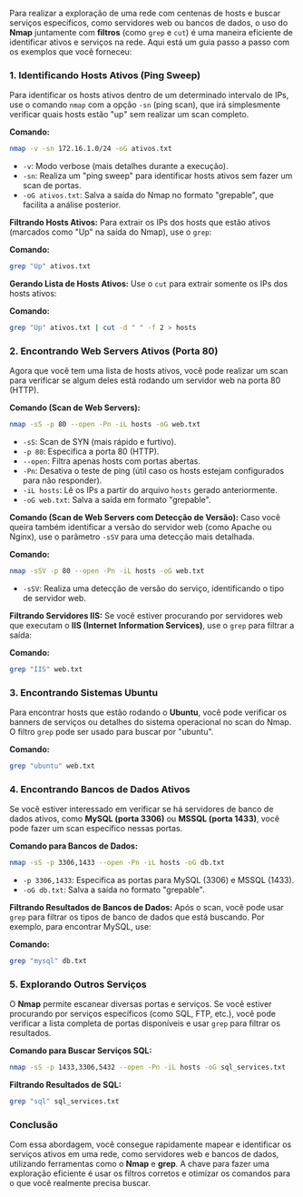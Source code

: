 Para realizar a exploração de uma rede com centenas de hosts e buscar serviços específicos, como servidores web ou bancos de dados, o uso do **Nmap** juntamente com **filtros** (como `grep` e `cut`) é uma maneira eficiente de identificar ativos e serviços na rede. Aqui está um guia passo a passo com os exemplos que você forneceu:

### **1. Identificando Hosts Ativos (Ping Sweep)**

Para identificar os hosts ativos dentro de um determinado intervalo de IPs, use o comando `nmap` com a opção `-sn` (ping scan), que irá simplesmente verificar quais hosts estão "up" sem realizar um scan completo.

**Comando:**

```bash
nmap -v -sn 172.16.1.0/24 -oG ativos.txt
```

- `-v`: Modo verbose (mais detalhes durante a execução).
- `-sn`: Realiza um "ping sweep" para identificar hosts ativos sem fazer um scan de portas.
- `-oG ativos.txt`: Salva a saída do Nmap no formato "grepable", que facilita a análise posterior.

**Filtrando Hosts Ativos:** Para extrair os IPs dos hosts que estão ativos (marcados como "Up" na saída do Nmap), use o `grep`:

**Comando:**

```bash
grep "Up" ativos.txt
```

**Gerando Lista de Hosts Ativos:** Use o `cut` para extrair somente os IPs dos hosts ativos:

**Comando:**

```bash
grep "Up" ativos.txt | cut -d " " -f 2 > hosts
```

### **2. Encontrando Web Servers Ativos (Porta 80)**

Agora que você tem uma lista de hosts ativos, você pode realizar um scan para verificar se algum deles está rodando um servidor web na porta 80 (HTTP).

**Comando (Scan de Web Servers):**

```bash
nmap -sS -p 80 --open -Pn -iL hosts -oG web.txt
```

- `-sS`: Scan de SYN (mais rápido e furtivo).
- `-p 80`: Especifica a porta 80 (HTTP).
- `--open`: Filtra apenas hosts com portas abertas.
- `-Pn`: Desativa o teste de ping (útil caso os hosts estejam configurados para não responder).
- `-iL hosts`: Lê os IPs a partir do arquivo `hosts` gerado anteriormente.
- `-oG web.txt`: Salva a saída em formato "grepable".

**Comando (Scan de Web Servers com Detecção de Versão):** Caso você queira também identificar a versão do servidor web (como Apache ou Nginx), use o parâmetro `-sSV` para uma detecção mais detalhada.

**Comando:**

```bash
nmap -sSV -p 80 --open -Pn -iL hosts -oG web.txt
```

- `-sSV`: Realiza uma detecção de versão do serviço, identificando o tipo de servidor web.

**Filtrando Servidores IIS:** Se você estiver procurando por servidores web que executam o **IIS (Internet Information Services)**, use o `grep` para filtrar a saída:

**Comando:**

```bash
grep "IIS" web.txt
```

### **3. Encontrando Sistemas Ubuntu**

Para encontrar hosts que estão rodando o **Ubuntu**, você pode verificar os banners de serviços ou detalhes do sistema operacional no scan do Nmap. O filtro `grep` pode ser usado para buscar por "ubuntu".

**Comando:**

```bash
grep "ubuntu" web.txt
```

### **4. Encontrando Bancos de Dados Ativos**

Se você estiver interessado em verificar se há servidores de banco de dados ativos, como **MySQL (porta 3306)** ou **MSSQL (porta 1433)**, você pode fazer um scan específico nessas portas.

**Comando para Bancos de Dados:**

```bash
nmap -sS -p 3306,1433 --open -Pn -iL hosts -oG db.txt
```

- `-p 3306,1433`: Especifica as portas para MySQL (3306) e MSSQL (1433).
- `-oG db.txt`: Salva a saída no formato "grepable".

**Filtrando Resultados de Bancos de Dados:** Após o scan, você pode usar `grep` para filtrar os tipos de banco de dados que está buscando. Por exemplo, para encontrar MySQL, use:

**Comando:**

```bash
grep "mysql" db.txt
```

### **5. Explorando Outros Serviços**

O **Nmap** permite escanear diversas portas e serviços. Se você estiver procurando por serviços específicos (como SQL, FTP, etc.), você pode verificar a lista completa de portas disponíveis e usar `grep` para filtrar os resultados.

**Comando para Buscar Serviços SQL:**

```bash
nmap -sS -p 1433,3306,5432 --open -Pn -iL hosts -oG sql_services.txt
```

**Filtrando Resultados de SQL:**

```bash
grep "sql" sql_services.txt
```

### **Conclusão**

Com essa abordagem, você consegue rapidamente mapear e identificar os serviços ativos em uma rede, como servidores web e bancos de dados, utilizando ferramentas como o **Nmap** e **grep**. A chave para fazer uma exploração eficiente é usar os filtros corretos e otimizar os comandos para o que você realmente precisa buscar.